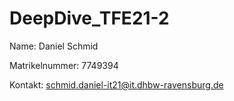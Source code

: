 # DeepDive_TFE21-2

Name: Daniel Schmid

Matrikelnummer: 7749394

Kontakt: schmid.daniel-it21@it.dhbw-ravensburg.de

